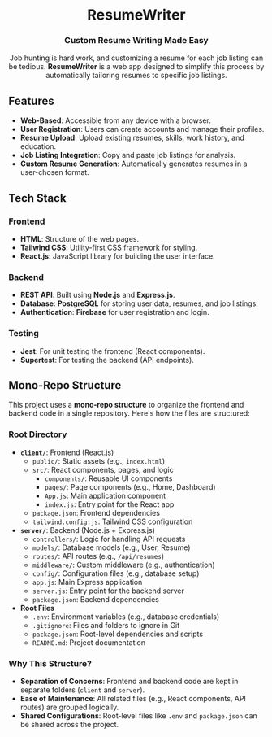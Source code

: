 <h1 align="center">ResumeWriter</h1> <h3 align="center">Custom Resume Writing Made Easy</h3><p align="center"> Job hunting is hard work, and customizing a resume for each job listing can be tedious. <strong>ResumeWriter</strong> is a web app designed to simplify this process by automatically tailoring resumes to specific job listings. </p><h2>Features</h2> <ul> <li><strong>Web-Based</strong>: Accessible from any device with a browser.</li> <li><strong>User Registration</strong>: Users can create accounts and manage their profiles.</li> <li><strong>Resume Upload</strong>: Upload existing resumes, skills, work history, and education.</li> <li><strong>Job Listing Integration</strong>: Copy and paste job listings for analysis.</li> <li><strong>Custom Resume Generation</strong>: Automatically generates resumes in a user-chosen format.</li> </ul><h2>Tech Stack</h2> <h3>Frontend</h3> <ul> <li><strong>HTML</strong>: Structure of the web pages.</li> <li><strong>Tailwind CSS</strong>: Utility-first CSS framework for styling.</li> <li><strong>React.js</strong>: JavaScript library for building the user interface.</li> </ul><h3>Backend</h3> <ul> <li><strong>REST API</strong>: Built using <strong>Node.js</strong> and <strong>Express.js</strong>.</li> <li><strong>Database</strong>: <strong>PostgreSQL</strong> for storing user data, resumes, and job listings.</li> <li><strong>Authentication</strong>: <strong>Firebase</strong> for user registration and login.</li> </ul><h3>Testing</h3> <ul> <li><strong>Jest</strong>: For unit testing the frontend (React components).</li> <li><strong>Supertest</strong>: For testing the backend (API endpoints).</li> </ul>
<h2>Mono-Repo Structure</h2>
<p>This project uses a <strong>mono-repo structure</strong> to organize the frontend and backend code in a single repository. Here's how the files are structured:</p>

<h3>Root Directory</h3>
<ul>
  <li>
    <strong><code>client/</code></strong>: Frontend (React.js)
    <ul>
      <li><code>public/</code>: Static assets (e.g., <code>index.html</code>)</li>
      <li>
        <code>src/</code>: React components, pages, and logic
        <ul>
          <li><code>components/</code>: Reusable UI components</li>
          <li><code>pages/</code>: Page components (e.g., Home, Dashboard)</li>
          <li><code>App.js</code>: Main application component</li>
          <li><code>index.js</code>: Entry point for the React app</li>
        </ul>
      </li>
      <li><code>package.json</code>: Frontend dependencies</li>
      <li><code>tailwind.config.js</code>: Tailwind CSS configuration</li>
    </ul>
  </li>
  <li>
    <strong><code>server/</code></strong>: Backend (Node.js + Express.js)
    <ul>
      <li><code>controllers/</code>: Logic for handling API requests</li>
      <li><code>models/</code>: Database models (e.g., User, Resume)</li>
      <li><code>routes/</code>: API routes (e.g., <code>/api/resumes</code>)</li>
      <li><code>middleware/</code>: Custom middleware (e.g., authentication)</li>
      <li><code>config/</code>: Configuration files (e.g., database setup)</li>
      <li><code>app.js</code>: Main Express application</li>
      <li><code>server.js</code>: Entry point for the backend server</li>
      <li><code>package.json</code>: Backend dependencies</li>
    </ul>
  </li>
  <li>
    <strong>Root Files</strong>
    <ul>
      <li><code>.env</code>: Environment variables (e.g., database credentials)</li>
      <li><code>.gitignore</code>: Files and folders to ignore in Git</li>
      <li><code>package.json</code>: Root-level dependencies and scripts</li>
      <li><code>README.md</code>: Project documentation</li>
    </ul>
  </li>
</ul>

<h3>Why This Structure?</h3>
<ul>
  <li><strong>Separation of Concerns</strong>: Frontend and backend code are kept in separate folders (<code>client</code> and <code>server</code>).</li>
  <li><strong>Ease of Maintenance</strong>: All related files (e.g., React components, API routes) are grouped logically.</li>
  <li><strong>Shared Configurations</strong>: Root-level files like <code>.env</code> and <code>package.json</code> can be shared across the project.</li>
</ul>
